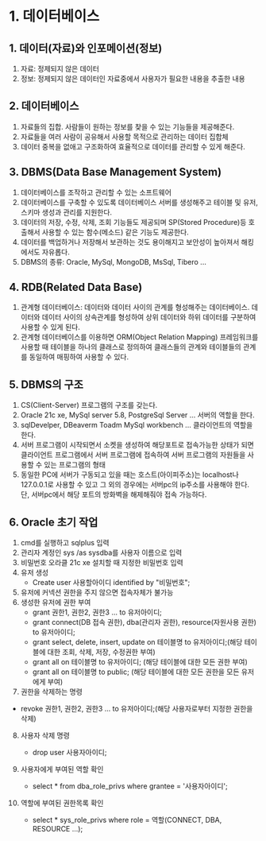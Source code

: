 # 1. 데이터베이스
## 1. 데이터(자료)와 인포메이션(정보)
1. 자료: 정제되지 않은 데이터
2. 정보: 정제되지 않은 데이터인 자료중에서 사용자가 필요한 내용을 추출한 내용

## 2. 데이터베이스
1. 자료들의 집합. 사람들이 원하는 정보를 찾을 수 있는 기능들을 제공해준다.
2. 자료들을 여러 사람이 공유해서 사용할 목적으로 관리하는 데이터 집합체
3. 데이터 중복을 없애고 구조화하여 효율적으로 데이터를 관리할 수 있게 해준다.

## 3. DBMS(Data Base Management System)
1. 데이터베이스를 조작하고 관리할 수 있는 소프트웨어
2. 데이터베이스를 구축할 수 있도록 데이터베이스 서버를 생성해주고 테이블 및 유저, 스키마 생성과 관리를 지원한다.
3. 데이터의 저장, 수정, 삭제, 조회 기능들도 제공되며 SP(Stored Procedure)등 호출해서 사용할 수 있는 함수(메소드) 같은 기능도 제공한다.
4. 데이터를 백업하거나 저장해서 보관하는 것도 용이해지고 보안성이 높아져서 해킹에서도 자유롭다.
5. DBMS의 종류: Oracle, MySql, MongoDB, MsSql, Tibero ...

## 4. RDB(Related Data Base)
1. 관계형 데이터베이스: 데이터와 데이터 사이의 관계를 형성해주는 데이터베이스. 데이터와 데이터 사이의 상속관계를 형성하여 상위 데이터와 하위 데이터를 구분하여 사용할 수 있게 된다.
2. 관계형 데이터베이스를 이용하면 ORM(Object Relation Mapping) 프레임워크를 사용할 때 테이블을 하나의 클래스로 정의하여 클래스들의 관계와 테이블들의 관계를 동일하여 매핑하여 사용할 수 있다.

## 5. DBMS의 구조
1. CS(Client-Server) 프로그램의 구조를 갖는다.
2. Oracle 21c xe, MySql server 5.8, PostgreSql Server ... 서버의 역할을 한다.
3. sqlDevelper, DBeaverm Toadm MySql workbench ... 클라이언트의 역할을 한다.
4. 서버 프로그램이 시작되면서 소켓을 생성하여 해당포트로 접속가능한 상태가 되면 클라이언트 프로그램에서 서버 프로그램에 접속하여 서버 프로그램의 자원들을 사용할 수 있는 프로그램의 형태
5. 동일한 PC에 서버가 구동되고 있을 때는 호스트(아이피주소)는 localhost나 127.0.0.1로 사용할 수 있고 그 외의 경우에는 서버pc의 ip주소를 사용해야 한다. 단, 서버pc에서 해당 포트의 방화벽을 해제해줘야 접속 가능하다.

## 6. Oracle 초기 작업
1. cmd를 실행하고 sqlplus 입력
2. 관리자 계정인 sys /as sysdba를 사용자 이름으로 입력
3. 비밀번호 오라클 21c xe 설치할 때 지정한 비밀번호 입력
4. 유저 생성
    - Create user 사용할아이디 identified by "비밀번호";
5. 유저에 커넥션 권한을 주지 않으면 접속자체가 불가능
6. 생성한 유저에 권한 부여
    - grant 권한1, 권한2, 권한3 ... to 유저아이디;
    - grant connect(DB 접속 권한), dba(관리자 권한), resource(자원사용 권한) to 유저아이디;
    - grant select, delete, insert, update on 테이블명 to 유저아이디;(해당 테이블에 대한 조회, 삭제, 저장, 수정권한 부여)
    - grant all on 테이블명 to 유저아이디; (해당 테이블에 대한 모든 권한 부여)
    - grant all on 테이블명 to public; (해당 테이블에 대한 모든 권한을 모든 유저에게 부여)
7. 권한을 삭제하는 명령
- revoke 권한1, 권한2, 권한3 ... to 유저아이디;(해당 사용자로부터 지정한 권한을 삭제)
8. 사용자 삭제 명령
    - drop user 사용자아이디;

9. 사용자에게 부여된 역할 확인
    - select * from dba_role_privs
    where grantee = '사용자아이디';
10. 역할에 부여된 권한목록 확인
    - select * sys_role_privs
    where role = 역할(CONNECT, DBA, RESOURCE ...);